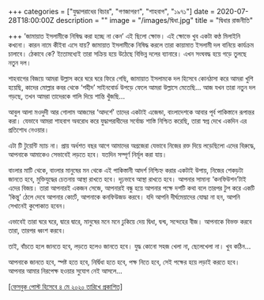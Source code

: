 +++
categories = ["যুদ্ধাপরাধের বিচার", "গণজাগরণ", "শাহবাগ", "১৯৭১"]
date = 2020-07-28T18:00:00Z
description = ""
image = "/images/দ্বিধা.jpg"
title = "দ্বিধার রাজনীতি"

+++
’জামায়াত ইসলামীকে নিষিদ্ধ করা হচ্ছে না কেন’ এই ছিলো ক্ষোভ। এই ক্ষোভে খুব একটা কণ্ঠ মিলাইনি কখনো। কারন নামে কীইবা এসে যায়? জামায়াত ইসলামীকে নিষিদ্ধ করলে তারা কায়ামাত ইসলামী দল বানিয়ে কার্যক্রম চালাবে। ঠেকাবে কে? ইতোমধ্যেই তারা সক্রিয় হয়ে উঠেছে বিভিন্ন দলের ব্যানারে। এখন সংঘবদ্ধ হয়ে গড়ে তুলছে নতুন দল।

শাহবাগের বিজয়ে আমরা উল্লাস করে ঘরে ঘরে ফিরে গেছি, জামায়াত ইসলামকে দল হিসেবে কোনঠাসা করে আমরা খুশি হয়েছি, কাদের মোল্লার কবর থেকে ‘শহীদ’ সাইনবোর্ড উপড়ে ফেলে আমরা উল্লাসে মেতেছি... আজ যখন তারা নতুন দল গড়ছে, তখন আমরা তাদেরকে গালি দিয়ে শান্তি খুঁজছি...

আবুল আলা মওদুদী আর গোলাম আজমের ‘আদর্শে’ তাদের একটাই এজেন্ডা, বাংলাদেশকে আবার পূর্ব পাকিস্তানে রূপান্তর করা। যেভাবে আমরা শাহবাগ অবরোধ করে যুদ্ধাপরাধীদের সর্বোচ্চ শাস্তি নিশ্চিত করেছি, তারা স্বপ্ন দেখে একদিন এর প্রতিশোধ নেওয়ার।

এটা টি টুয়েন্টি ম্যাচ না। প্রায় অর্ধশত বছর আগে আমাদের অগ্রজেরা যেভাবে নিজের রক্ত দিয়ে লড়েছিলো এদের বিরুদ্ধে, আপনাকে আমাকেও সেভাবেই লড়তে হবে। যতদিন সম্পূর্ণ নির্মূল করা যায়।

বাংলার মাটি থেকে, বাংলার মানুষের মন থেকে এই পাকিস্তানী আদর্শ নিশ্চিহ্ন করার একটাই উপায়, নিজের শেকড়টা জানতে হবে, মুক্তিযুদ্ধের চেতনায় আস্থা রাখতে হবে। দৃঢ়ভাবে আস্থা রাখতে হবে। আপনার সামান্য ‘কনফিউশন’টাই এদের বিজয়। তারা আপনারই একজন সেজে, আপনারই বন্ধু হয়ে আপনার পক্ষে দশটি কথা বলে তারপর টুপ করে একটি ‘কিন্তু’ ঠেলে দেবে আপনার কোর্টে, আপনাকে কনফিউজড করবে। যদি আপনি দীর্ঘমেয়াদের যোদ্ধা না হন, আপনি সেখানেই কুপোকাত হবেন।

এভাবেই তারা ঘরে ঘরে, দ্বারে দ্বারে, মানুষের মনে মনে ঢুকিয়ে দেয় দ্বিধা, দ্বন্দ্ব, সন্দেহের বীজ। আপনাকে বিভক্ত করবে তারা, তারপর ধ্বংশ করবে।

তাই, বাঁচতে হলে জানতে হবে, লড়তে হলেও জানতে হবে। যুদ্ধ কোনো সহজ খেলা না, ছেলেখেলা না। খুব কঠিন...

আপনাকে জানতে হবে, স্পষ্ট হতে হবে, নির্দ্বিধা হতে হবে, পক্ষ নিতে হবে, সেই পক্ষের হয়ে লড়াই করতে হবে। আপনার আমার নিরপেক্ষ হওয়ার সুযোগ নেই আসলে...

[\[ফেসবুক পোস্ট হিসেবে ৪ মে ২০২০ তারিখে প্রকাশিত\]](https://www.facebook.com/nazrulbd/posts/10157992330821211)